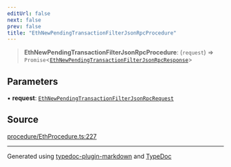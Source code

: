 ```yaml
---
editUrl: false
next: false
prev: false
title: "EthNewPendingTransactionFilterJsonRpcProcedure"
---
```


> **EthNewPendingTransactionFilterJsonRpcProcedure**: (`request`) => `Promise`\<[`EthNewPendingTransactionFilterJsonRpcResponse`](/generated/type-aliases/ethnewpendingtransactionfilterjsonrpcresponse/)\>

## Parameters

▪ **request**: [`EthNewPendingTransactionFilterJsonRpcRequest`](/generated/type-aliases/ethnewpendingtransactionfilterjsonrpcrequest/)

## Source

[procedure/EthProcedure.ts:227](https://github.com/evmts/tevm-monorepo/blob/main/vm/api/src/procedure/EthProcedure.ts#L227)

***
Generated using [typedoc-plugin-markdown](https://www.npmjs.com/package/typedoc-plugin-markdown) and [TypeDoc](https://typedoc.org/)
